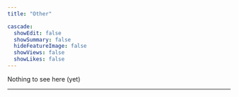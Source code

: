 ```yaml
---
title: "Other"

cascade:
  showEdit: false
  showSummary: false
  hideFeatureImage: false
  showViews: false
  showLikes: false
---
```


Nothing to see here (yet)

---
